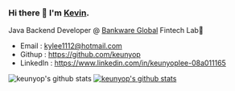 ### Hi there 👋 I'm [Kevin](https://github.com/keunyop/introduce). 

Java Backend Developer @ [Bankware Global](http://www.bankwareglobal.com) Fintech Lab🔭

- Email : kylee1112@hotmail.com
- Githup : https://github.com/keunyop
- LinkedIn : https://www.linkedin.com/in/keunyoplee-08a011165

![keunyop's github stats](https://github-readme-stats.vercel.app/api?username=keunyop&show_icons=true)
[![keunyop's github stats](https://github-readme-stats.vercel.app/api/top-langs/?username=keunyop&show_icons=true&hide_border=true&title_color=004386&icon_color=004386&layout=compact)](https://github.com/keunyp)

<!--
**keunyop/keunyop** is a ✨ _special_ ✨ repository because its `README.md` (this file) appears on your GitHub profile.

Here are some ideas to get you started:

- 🔭 I’m currently working on ...
- 🌱 I’m currently learning ...
- 👯 I’m looking to collaborate on ...
- 🤔 I’m looking for help with ...
- 💬 Ask me about ...
- 📫 How to reach me: ...
- 😄 Pronouns: ...
- ⚡ Fun fact: ...
-->
